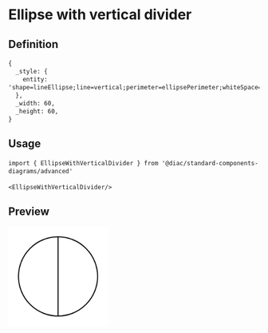 # Ellipse with vertical divider

## Definition

```
{
  _style: { 
    entity: 'shape=lineEllipse;line=vertical;perimeter=ellipsePerimeter;whiteSpace=wrap;html=1;backgroundOutline=1;',
  },
  _width: 60,
  _height: 60,
}
```

## Usage

```
import { EllipseWithVerticalDivider } from '@diac/standard-components-diagrams/advanced'

<EllipseWithVerticalDivider/>
```

## Preview

<img src="./ellipse-with-vertical-divider.png" width="200"/>
